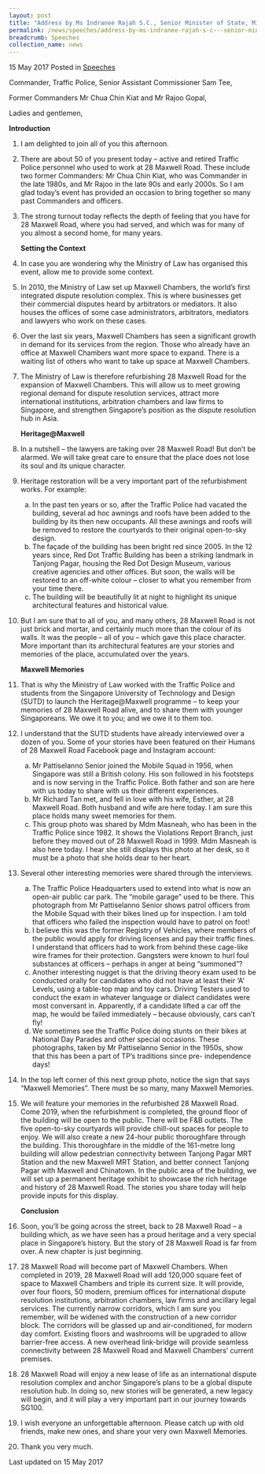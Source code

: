 ```yaml
---
layout: post
title: "Address by Ms Indranee Rajah S.C., Senior Minister of State, Ministry of Law and Ministry of Finance, at Heritage@Maxwell"
permalink: /news/speeches/address-by-ms-indranee-rajah-s-c---senior-minister-of-state--min0
breadcrumb: Speeches
collection_name: news
---
```


15 May 2017 Posted in [Speeches](/news/speeches)

Commander, Traffic Police, Senior Assistant Commissioner Sam Tee,

Former Commanders Mr Chua Chin Kiat and Mr Rajoo Gopal,

Ladies and gentlemen,

   **Introduction**

 1. I am delighted to join all of you this afternoon.

 

 2. There are about 50 of you present today – active and retired Traffic Police personnel who used to work at 28 Maxwell Road. These include two former Commanders: Mr Chua Chin Kiat, who was Commander in the late 1980s, and Mr Rajoo in the late 90s and early 2000s. So I am glad today’s event has provided an occasion to bring together so many past Commanders and officers.

 

 3. The strong turnout today reflects the depth of feeling that you have for 28 Maxwell Road, where you had served, and which was for many of you almost a second home, for many years.   
    
    **Setting the Context**


 4. In case you are wondering why the Ministry of Law has organised this event, allow me to provide some context.

 

 5. In 2010, the Ministry of Law set up Maxwell Chambers, the world’s first integrated dispute resolution complex. This is where businesses get their commercial disputes heard by arbitrators or mediators. It also houses the offices of some case administrators, arbitrators, mediators and lawyers who work on these cases.   

 


 6. Over the last six years, Maxwell Chambers has seen a significant growth in demand for its services from the region. Those who already have an office at Maxwell Chambers want more space to expand. There is a waiting list of others who want to take up space at Maxwell Chambers.  

 


 7. The Ministry of Law is therefore refurbishing 28 Maxwell Road for the expansion of Maxwell Chambers. This will allow us to meet growing regional demand for dispute resolution services, attract more international institutions, arbitration chambers and law firms to Singapore, and strengthen Singapore’s position as the dispute resolution hub in Asia.

    **Heritage@Maxwell**


 8. In a nutshell – the lawyers are taking over 28 Maxwell Road! But don’t be alarmed. We will take great care to ensure that the place does not lose its soul and its unique character.

 9. Heritage restoration will be a very important part of the refurbishment works. For example: 
    <ol style="list-style-type: lower-alpha">
    <li>In the past ten years or so, after the Traffic Police had vacated the building, several ad hoc awnings and roofs have been added     to the building by its then new occupants. All these awnings and roofs will be removed to restore the courtyards to their original     open-to-sky design.</li>
    <li>The façade of the building has been bright red since 2005. In the 12 years since, Red Dot Traffic Building has been a striking       landmark in Tanjong Pagar, housing the Red Dot Design Museum, various creative agencies and other offices. But soon, the walls will     be restored to an off-white colour – closer to what you remember from your time there.</li>
    <li>The building will be beautifully lit at night to highlight its unique architectural features and historical value.</li>
    </ol>



10. But I am sure that to all of you, and many others, 28 Maxwell Road is not just brick and mortar, and certainly much more than the colour of its walls. It was the people – all of you – which gave this place character. More important than its architectural features are your stories and memories of the place, accumulated over the years. 

    **Maxwell Memories**


11. That is why the Ministry of Law worked with the Traffic Police and students from the Singapore University of Technology and Design (SUTD) to launch the Heritage@Maxwell programme – to keep your memories of 28 Maxwell Road alive, and to share them with younger Singaporeans. We owe it to you; and we owe it to them too.



12. I understand that the SUTD students have already interviewed over a dozen of you. Some of your stories have been featured on their Humans of 28 Maxwell Road Facebook page and Instagram account:
    <ol style="list-style-type: lower-alpha">
    <li> Mr Pattiselanno Senior joined the Mobile Squad in 1956, when Singapore was still a British colony. His son followed in his         footsteps and is now serving in the Traffic Police. Both father and son are here with us today to share with us their different         experiences. </li> 
    <li>Mr Richard Tan met, and fell in love with his wife, Esther, at 28 Maxwell Road. Both husband and wife are here today. I am sure     this place holds many sweet memories for them.</li>
    <li>
    This group photo was shared by Mdm Masneah, who has been in the Traffic Police since 1982. It shows the Violations Report Branch,       just before they moved out of 28 Maxwell Road in 1999. Mdm Masneah is also here today. I hear she still displays this photo at her     desk, so it must be a photo that she holds dear to her heart.
    </li>
    </ol>


13. Several other interesting memories were shared through the interviews.
    <ol style="list-style-type: lower-alpha">
    <li>The Traffic Police Headquarters used to extend into what is now an open-air public car park. The “mobile garage” used to be         there. This photograph from Mr Pattiselanno Senior shows patrol officers from the Mobile Squad with their bikes lined up for           inspection. I am told that officers who failed the inspection would have to patrol on foot! </li>
    <li>I believe this was the former Registry of Vehicles, where members of the public would apply for driving licenses and pay their       traffic fines. I understand that officers had to work from behind these cage-like wire frames for their protection. Gangsters were     known to hurl foul substances at officers – perhaps in anger at being “summoned”? </li>

    <li>Another interesting nugget is that the driving theory exam used to be conducted orally for candidates who did not have at least     their ‘A’ Levels, using a table-top map and toy cars. Driving Testers used to conduct the exam in whatever language or dialect         candidates were most conversant in. Apparently, if a candidate lifted a car off the map, he would be failed immediately – because       obviously, cars can’t fly! </li>

    <li>We sometimes see the Traffic Police doing stunts on their bikes at National Day Parades and other special occasions. These           photographs, taken by Mr Pattiselanno Senior in the 1950s, show that this has been a part of TP’s traditions since pre-                 independence days! </li>
    </ol>



14. In the top left corner of this next group photo, notice the sign that says “Maxwell Memories”. There must be so many, many Maxwell Memories.


15. We will feature your memories in the refurbished 28 Maxwell Road. Come 2019, when the refurbishment is completed, the ground floor of the building will be open to the public. There will be F&B outlets. The five open-to-sky courtyards will provide chill-out spaces for people to enjoy. We will also create a new 24-hour public thoroughfare through the building. This thoroughfare in the middle of the 161-metre long building will allow pedestrian connectivity between Tanjong Pagar MRT Station and the new Maxwell MRT Station, and better connect Tanjong Pagar with Maxwell and Chinatown. In the public area of the building, we will set up a permanent heritage exhibit to showcase the rich heritage and history of 28 Maxwell Road. The stories you share today will help provide inputs for this display.
    
    **Conclusion**


16. Soon, you’ll be going across the street, back to 28 Maxwell Road – a building which, as we have seen has a proud heritage and a very special place in Singapore’s history. But the story of 28 Maxwell Road is far from over. A new chapter is just beginning.

 

17. 28 Maxwell Road will become part of Maxwell Chambers. When completed in 2019, 28 Maxwell Road will add 120,000 square feet of space to Maxwell Chambers and triple its current size. It will provide, over four floors, 50 modern, premium offices for international dispute resolution institutions, arbitration chambers, law firms and ancillary legal services. The currently narrow corridors, which I am sure you remember, will be widened with the construction of a new corridor block. The corridors will be glassed up and air-conditioned, for modern day comfort. Existing floors and washrooms will be upgraded to allow barrier-free access. A new overhead link-bridge will provide seamless connectivity between 28 Maxwell Road and Maxwell Chambers’ current premises.

 

18. 28 Maxwell Road will enjoy a new lease of life as an international dispute resolution complex and anchor Singapore’s plans to be a global dispute resolution hub. In doing so, new stories will be generated, a new legacy will begin, and it will play a very important part in our journey towards SG100.

 

19. I wish everyone an unforgettable afternoon. Please catch up with old friends, make new ones, and share your very own Maxwell Memories.

 

20. Thank you very much.

<p class="right-side-updated">Last updated on 15 May 2017</p>
